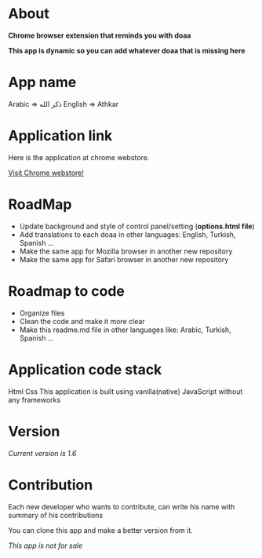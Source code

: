 # About

**Chrome browser extension that reminds you with doaa**

**This app is dynamic so you can add whatever doaa that is missing here**

# App name

Arabic =>  ذكر الله
English => Athkar

# Application link

Here is the application at chrome webstore.

[Visit Chrome webstore!](https://chrome.google.com/webstore/detail/%D8%B0%D9%83%D8%B1-%D8%A7%D9%84%D9%84%D9%87/mljdoedmkjiddmjhgmkaodlalbenceak)


# RoadMap

* Update background and style of control panel/setting (**options.html file**)
* Add translations to each doaa in other languages: English, Turkish, Spanish ...
* Make the same app for Mozilla browser in another new repository
* Make the same app for Safari browser in another new repository


# Roadmap to code

* Organize files
* Clean the code and make it more clear
* Make this readme.md file in other languages like: Arabic, Turkish, Spanish ...


# Application code stack
Html
Css
This application is built using vanilla(native) JavaScript without any frameworks


# Version

_Current version is 1.6_


# Contribution
Each new developer who wants to contribute, can write his name with summary of his contributions

You can clone this app and make a better version from it.

_This app is not for sale_
